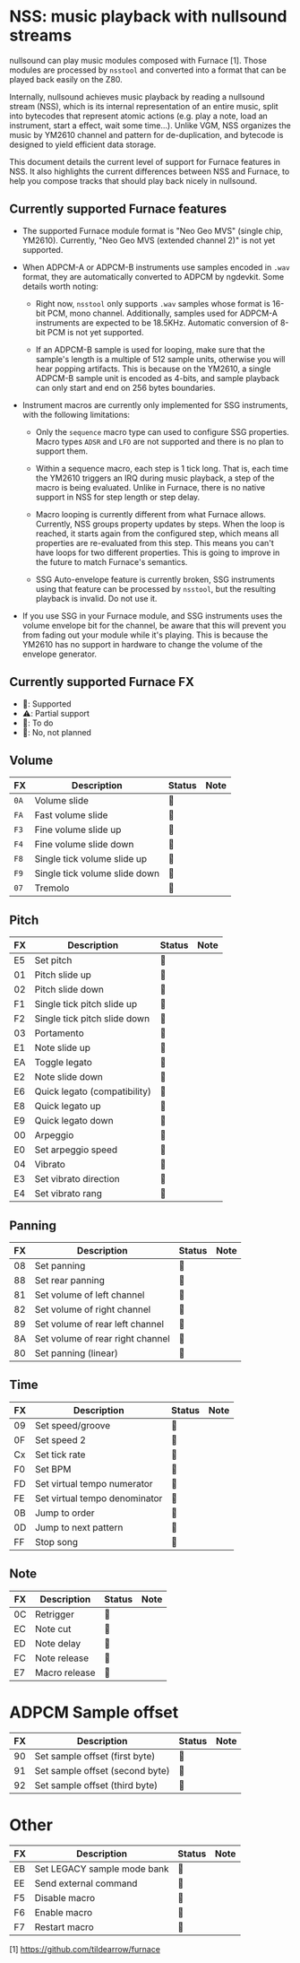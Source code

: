 # NSS: music playback with nullsound streams

nullsound can play music modules composed with Furnace [1]. Those modules are processed by `nsstool` and converted into a format that can be played back easily on the Z80.

Internally, nullsound achieves music playback by reading a nullsound stream (NSS), which is its internal representation of an entire music, split into bytecodes that represent atomic actions (e.g. play a note, load an instrument, start a effect, wait some time...). Unlike VGM, NSS organizes the music by YM2610 channel and pattern for de-duplication, and bytecode is designed to yield efficient data storage.

This document details the current level of support for Furnace features in NSS. It also highlights the current differences between NSS and Furnace, to help you compose tracks that should play back nicely in nullsound.


## Currently supported Furnace features

* The supported Furnace module format is "Neo Geo MVS" (single chip, YM2610). Currently, "Neo Geo MVS (extended channel 2)" is not yet supported.

* When ADPCM-A or ADPCM-B instruments use samples encoded in `.wav` format, they are automatically converted to ADPCM by ngdevkit. Some details worth noting:

  - Right now, `nsstool` only supports `.wav` samples whose format is 16-bit PCM, mono channel. Additionally, samples used for ADPCM-A instruments are expected to be 18.5KHz. Automatic conversion of 8-bit PCM is not yet supported.

  - If an ADPCM-B sample is used for looping, make sure that the sample's length is a multiple of 512 sample units, otherwise you will hear popping artifacts. This is because on the YM2610, a single ADPCM-B sample unit is encoded as 4-bits, and sample playback can only start and end on 256 bytes boundaries.

* Instrument macros are currently only implemented for SSG instruments, with the following limitations:

  - Only the `sequence` macro type can used to configure SSG properties. Macro types `ADSR` and `LFO` are not supported and there is no plan to support them.

  - Within a sequence macro, each step is 1 tick long. That is, each time the YM2610 triggers an IRQ during music playback, a step of the macro is being evaluated. Unlike in Furnace, there is no native support in NSS for step length or step delay.

  - Macro looping is currently different from what Furnace allows. Currently, NSS groups property updates by steps. When the loop is reached, it starts again from the configured step, which means all properties are re-evaluated from this step. This means you can't have loops for two different properties. This is going to improve in the future to match Furnace's semantics.

  - SSG Auto-envelope feature is currently broken, SSG instruments using that feature can be processed by `nsstool`, but the resulting playback is invalid. Do not use it.

* If you use SSG in your Furnace module, and SSG instruments uses the volume envelope bit for the channel, be aware that this will prevent you from fading out your module while it's playing. This is because the YM2610 has no support in hardware to change the volume of the envelope generator.


## Currently supported Furnace FX

- 💚: Supported
- ⚠️: Partial support
- 💜: To do
- 🚫: No, not planned


## Volume

| FX   | Description                   | Status | Note |
|------|-------------------------------|--------|------|
| `0A` | Volume slide                  | 💚️     |      |
| `FA` | Fast volume slide             | 💜     |      |
| `F3` | Fine volume slide up          | 💜     |      |
| `F4` | Fine volume slide down        | 💜     |      |
| `F8` | Single tick volume slide up   | 💜     |      |
| `F9` | Single tick volume slide down | 💜     |      |
| `07` | Tremolo                       | 💜     |      |


## Pitch

| FX | Description                  | Status | Note |
|----|------------------------------|--------|------|
| E5 | Set pitch                    | 💚     |      |
| 01 | Pitch slide up               | 💚     |      |
| 02 | Pitch slide down             | 💚     |      |
| F1 | Single tick pitch slide up   | 💜     |      |
| F2 | Single tick pitch slide down | 💜     |      |
| 03 | Portamento                   | 💚     |      |
| E1 | Note slide up                | 💚     |      |
| EA | Toggle legato                | 💚     |      |
| E2 | Note slide down              | 💚     |      |
| E6 | Quick legato (compatibility) | 🚫     |      |
| E8 | Quick legato up              | 💚     |      |
| E9 | Quick legato down            | 💚     |      |
| 00 | Arpeggio                     | 💚     |      |
| E0 | Set arpeggio speed           | 💚     |      |
| 04 | Vibrato                      | 💚     |      |
| E3 | Set vibrato direction        | 🚫     |      |
| E4 | Set vibrato rang             | 🚫     |      |


## Panning

| FX | Description                      | Status | Note |
|----|----------------------------------|--------|------|
| 08 | Set panning                      | 💚     |      |
| 88 | Set rear panning                 | 🚫     |      |
| 81 | Set volume of left channel       | 🚫     |      |
| 82 | Set volume of right channel      | 🚫     |      |
| 89 | Set volume of rear left channel  | 🚫     |      |
| 8A | Set volume of rear right channel | 🚫     |      |
| 80 | Set panning (linear)             | 💚     |      |


## Time

| FX | Description                   | Status | Note |
|----|-------------------------------|--------|------|
| 09 | Set speed/groove              | 💚     |      |
| 0F | Set speed 2                   | 💚     |      |
| Cx | Set tick rate                 | 🚫     |      |
| F0 | Set BPM                       | 🚫     |      |
| FD | Set virtual tempo numerator   | 🚫     |      |
| FE | Set virtual tempo denominator | 🚫     |      |
| 0B | Jump to order                 | 💚     |      |
| 0D | Jump to next pattern          | 💚     |      |
| FF | Stop song                     | 💚     |      |


## Note

| FX | Description   | Status | Note |
|----|---------------|--------|------|
| 0C | Retrigger     | 💚     |      |
| EC | Note cut      | 💚     |      |
| ED | Note delay    | 💚     |      |
| FC | Note release  | 💜     |      |
| E7 | Macro release | 🚫     |      |


# ADPCM Sample offset

| FX | Description                     | Status | Note |
|----|---------------------------------|--------|------|
| 90 | Set sample offset (first byte)  | 💜     |      |
| 91 | Set sample offset (second byte) | 💜     |      |
| 92 | Set sample offset (third byte)  | 💜     |      |


# Other

| FX | Description                 | Status | Note |
|----|-----------------------------|--------|------|
| EB | Set LEGACY sample mode bank | 🚫     |      |
| EE | Send external command       | 💜     |      |
| F5 | Disable macro               | 🚫     |      |
| F6 | Enable macro                | 🚫     |      |
| F7 | Restart macro               | 🚫     |      |



[1] https://github.com/tildearrow/furnace
